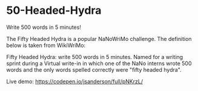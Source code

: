 # 50-Headed-Hydra
Write 500 words in 5 minutes!

The Fifty Headed Hydra is a popular NaNoWriMo challenge. The definition below is taken from WikiWriMo:


Fifty Headed Hydra: write 500 words in 5 minutes. Named for a writing sprint during a Virtual write-in in which one of the NaNo interns wrote 500 words and the only words spelled correctly were "fifty headed hydra".

Live demo: https://codepen.io/jsanderson/full/pNKrzL/
